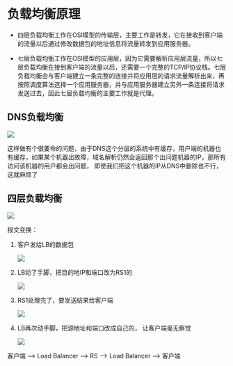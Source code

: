 # 负载均衡原理

- 四层负载均衡工作在OSI模型的传输层，主要工作是转发，它在接收到客户端的流量以后通过修改数据包的地址信息将流量转发到应用服务器。

- 七层负载均衡工作在OSI模型的应用层，因为它需要解析应用层流量，所以七层负载均衡在接到客户端的流量以后，还需要一个完整的TCP/IP协议栈。七层负载均衡会与客户端建立一条完整的连接并将应用层的请求流量解析出来，再按照调度算法选择一个应用服务器，并与应用服务器建立另外一条连接将请求发送过去，因此七层负载均衡的主要工作就是代理。

## DNS负载均衡

![](/uploads/upload_4b2f15531b0a3f2d3e46ce1d1deaa4ab.png)

这样做有个很要命的问题，由于DNS这个分层的系统中有缓存，用户端的机器也有缓存，如果某个机器出故障，域名解析仍然会返回那个出问题机器的IP，那所有访问该机器的用户都会出问题， 即使我们把这个机器的IP从DNS中删除也不行， 这就麻烦了

## 四层负载均衡

![](/uploads/upload_e135148ca8401905768fcefe42ccae76.png)

报文变换：

1. 客户发给LB的数据包

   ![](/uploads/upload_7328d1e9a265a03e5697f6e9487ab0c9.png)


2. LB动了手脚，把目的地IP和端口改为RS1的

   ![](/uploads/upload_4aeae81c55dcbff7b864a0f1ef4da988.png)

3. RS1处理完了，要发送结果给客户端

   ![](/uploads/upload_6c146e7719ab026cd2237cad8988b96f.png)


4. LB再次动手脚，把源地址和端口改成自己的， 让客户端毫无察觉

   ![](/uploads/upload_1cefb97726177d223e5823c78cb97649.png)



客户端 --> Load Balancer --> RS --> Load Balancer --> 客户端